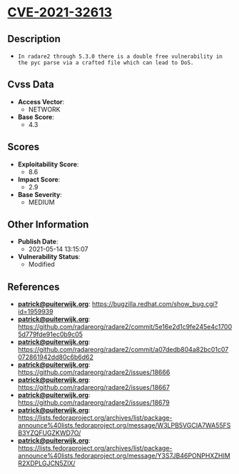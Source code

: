 
# [CVE-2021-32613](https://bugzilla.redhat.com/show_bug.cgi?id=1959939)

## Description

- `In radare2 through 5.3.0 there is a double free vulnerability in the pyc parse via a crafted file which can lead to DoS.`

## Cvss Data

- **Access Vector**:
  - NETWORK
- **Base Score**:
  - 4.3

## Scores

- **Exploitability Score**:
  - 8.6
- **Impact Score**:
  - 2.9
- **Base Severity**:
  - MEDIUM

## Other Information

- **Publish Date**:
  - 2021-05-14 13:15:07
- **Vulnerability Status**:
  - Modified

## References

- **patrick@puiterwijk.org**: https://bugzilla.redhat.com/show_bug.cgi?id=1959939
- **patrick@puiterwijk.org**: https://github.com/radareorg/radare2/commit/5e16e2d1c9fe245e4c17005d779fde91ec0b9c05
- **patrick@puiterwijk.org**: https://github.com/radareorg/radare2/commit/a07dedb804a82bc01c07072861942dd80c6b6d62
- **patrick@puiterwijk.org**: https://github.com/radareorg/radare2/issues/18666
- **patrick@puiterwijk.org**: https://github.com/radareorg/radare2/issues/18667
- **patrick@puiterwijk.org**: https://github.com/radareorg/radare2/issues/18679
- **patrick@puiterwijk.org**: https://lists.fedoraproject.org/archives/list/package-announce%40lists.fedoraproject.org/message/W3LPB5VGCIA7WA55FSB3YZQFUGZKWD7O/
- **patrick@puiterwijk.org**: https://lists.fedoraproject.org/archives/list/package-announce%40lists.fedoraproject.org/message/Y3S7JB46PONPHXZHIMR2XDPLGJCN5ZIX/
